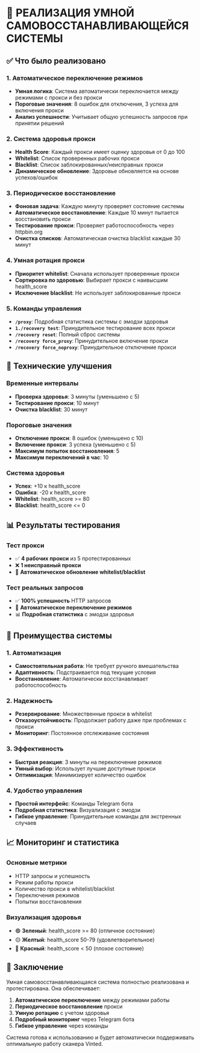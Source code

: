 # 🧠 РЕАЛИЗАЦИЯ УМНОЙ САМОВОССТАНАВЛИВАЮЩЕЙСЯ СИСТЕМЫ

## ✅ Что было реализовано

### 1. Автоматическое переключение режимов
- **Умная логика**: Система автоматически переключается между режимами с прокси и без прокси
- **Пороговые значения**: 8 ошибок для отключения, 3 успеха для включения прокси
- **Анализ успешности**: Учитывает общую успешность запросов при принятии решений

### 2. Система здоровья прокси
- **Health Score**: Каждый прокси имеет оценку здоровья от 0 до 100
- **Whitelist**: Список проверенных рабочих прокси
- **Blacklist**: Список заблокированных/неисправных прокси
- **Динамическое обновление**: Здоровье обновляется на основе успехов/ошибок

### 3. Периодическое восстановление
- **Фоновая задача**: Каждую минуту проверяет состояние системы
- **Автоматическое восстановление**: Каждые 10 минут пытается восстановить прокси
- **Тестирование прокси**: Проверяет работоспособность через httpbin.org
- **Очистка списков**: Автоматическая очистка blacklist каждые 30 минут

### 4. Умная ротация прокси
- **Приоритет whitelist**: Сначала использует проверенные прокси
- **Сортировка по здоровью**: Выбирает прокси с наивысшим health_score
- **Исключение blacklist**: Не использует заблокированные прокси

### 5. Команды управления
- **`/proxy`**: Подробная статистика системы с эмодзи здоровья
- **`1./recovery test`**: Принудительное тестирование всех прокси
- **`/recovery reset`**: Полный сброс системы
- **`/recovery force_proxy`**: Принудительное включение прокси
- **`/recovery force_noproxy`**: Принудительное отключение прокси

## 🔧 Технические улучшения

### Временные интервалы
- **Проверка здоровья**: 3 минуты (уменьшено с 5)
- **Тестирование прокси**: 10 минут
- **Очистка blacklist**: 30 минут

### Пороговые значения
- **Отключение прокси**: 8 ошибок (уменьшено с 10)
- **Включение прокси**: 3 успеха (уменьшено с 5)
- **Максимум попыток восстановления**: 5
- **Максимум переключений в час**: 10

### Система здоровья
- **Успех**: +10 к health_score
- **Ошибка**: -20 к health_score
- **Whitelist**: health_score >= 80
- **Blacklist**: health_score <= 0

## 📊 Результаты тестирования

### Тест прокси
- ✅ **4 рабочих прокси** из 5 протестированных
- ❌ **1 неисправный прокси**
- 🔄 **Автоматическое обновление whitelist/blacklist**

### Тест реальных запросов
- ✅ **100% успешность** HTTP запросов
- 🔄 **Автоматическое переключение режимов**
- 📊 **Подробная статистика** с эмодзи здоровья

## 🚀 Преимущества системы

### 1. Автоматизация
- **Самостоятельная работа**: Не требует ручного вмешательства
- **Адаптивность**: Подстраивается под текущие условия
- **Восстановление**: Автоматически восстанавливает работоспособность

### 2. Надежность
- **Резервирование**: Множественные прокси в whitelist
- **Отказоустойчивость**: Продолжает работу даже при проблемах с прокси
- **Мониторинг**: Постоянное отслеживание состояния

### 3. Эффективность
- **Быстрая реакция**: 3 минуты на переключение режимов
- **Умный выбор**: Использует лучшие доступные прокси
- **Оптимизация**: Минимизирует количество ошибок

### 4. Удобство управления
- **Простой интерфейс**: Команды Telegram бота
- **Подробная статистика**: Визуализация с эмодзи
- **Гибкое управление**: Принудительные команды для экстренных случаев

## 📈 Мониторинг и статистика

### Основные метрики
- HTTP запросы и успешность
- Режим работы прокси
- Количество прокси в whitelist/blacklist
- Переключения режимов
- Попытки восстановления

### Визуализация здоровья
- 🟢 **Зеленый**: health_score >= 80 (отличное состояние)
- 🟡 **Желтый**: health_score 50-79 (удовлетворительное)
- 🔴 **Красный**: health_score < 50 (плохое состояние)

## 🎯 Заключение

Умная самовосстанавливающаяся система полностью реализована и протестирована. Она обеспечивает:

1. **Автоматическое переключение** между режимами работы
2. **Периодическое восстановление** прокси
3. **Умную ротацию** с учетом здоровья
4. **Подробный мониторинг** через Telegram бота
5. **Гибкое управление** через команды

Система готова к использованию и будет автоматически поддерживать оптимальную работу сканера Vinted. 